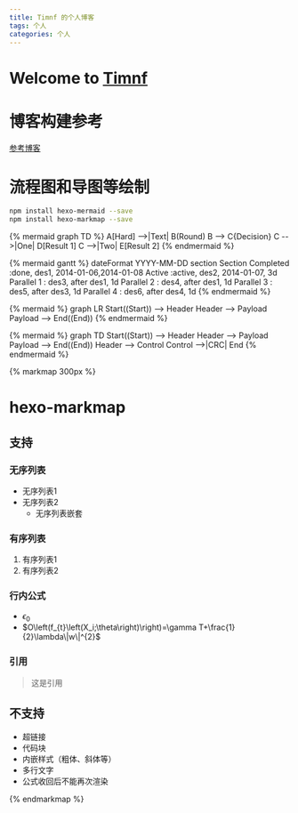 ```yaml
---
title: Timnf 的个人博客
tags: 个人
categories: 个人
---
```

# Welcome to [Timnf](https://Timnf.github.io/) 

# 博客构建参考

[参考博客](https://happyseashell.gitee.io/overview/)


# 流程图和导图等绘制

```bash
npm install hexo-mermaid --save
npm install hexo-markmap --save
```

<!-- 流程图 -->
{% mermaid graph TD %}
A[Hard] -->|Text| B(Round)
B --> C{Decision}
C -->|One| D[Result 1]
C -->|Two| E[Result 2]
{% endmermaid %}


<!-- 甘特图 -->
{% mermaid gantt %}
dateFormat  YYYY-MM-DD
section Section
Completed :done,    des1, 2014-01-06,2014-01-08
Active        :active,  des2, 2014-01-07, 3d
Parallel 1   :         des3, after des1, 1d
Parallel 2   :         des4, after des1, 1d
Parallel 3   :         des5, after des3, 1d
Parallel 4   :         des6, after des4, 1d
{% endmermaid %}


<!-- 数据帧格式图 -->
{% mermaid %}
graph LR
    Start((Start)) --> Header
    Header --> Payload
    Payload --> End((End))
{% endmermaid %}

<!-- 数据帧格式图 -->
{% mermaid %}
graph TD
    Start((Start)) --> Header
    Header --> Payload
    Payload --> End((End))
    Header --> Control
    Control -->|CRC| End
{% endmermaid %}





{% markmap 300px %}
# hexo-markmap
## 支持
### 无序列表
- 无序列表1
- 无序列表2
  - 无序列表嵌套
### 有序列表
1. 有序列表1
2. 有序列表2
### 行内公式
- $\epsilon_0$ 
- $O\left(f_{t}\left(X_i;\theta\right)\right)=\gamma T+\frac{1}{2}\lambda\|w\|^{2}$
### 引用
> 这是引用
## 不支持
- 超链接
- 代码块
- 内嵌样式（粗体、斜体等）
- 多行文字
- 公式收回后不能再次渲染

{% endmarkmap %}




